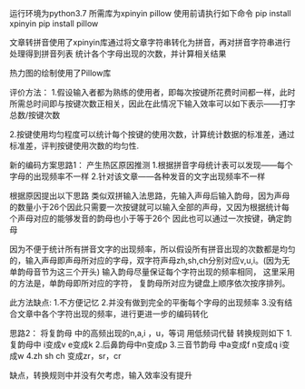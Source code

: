 运行环境为python3.7
所需库为xpinyin pillow
使用前请执行如下命令
pip install xpinyin
pip install pillow

文章转拼音使用了xpinyin库通过将文章字符串转化为拼音，再对拼音字符串进行处理得到拼音列表
统计各个字母出现的次数，并计算相关结果

热力图的绘制使用了Pillow库

评价方法：
1.假设输入者都为熟练的使用者，即每次按键所花费时间都一样，此时所需总时间即与按键次数正相关，因此在此情况下输入效率可以如下表示——打字总数/按键次数

2.按键使用均匀程度可以统计每个按键的使用次数，计算统计数据的标准差，通过标准差，评判按键使用次数的均匀性.


新的编码方案思路1：
产生热区原因推测
1.根据拼音字母统计表可以发现——每个字母的出现频率不一样
2.针对该文章——各种发音的文字出现频率不一样

根据原因提出以下思路
类似双拼输入法思路，先输入声母后输入韵母，因为声母的数量小于26个因此只需要一次按键就可以输入全部的声母，又因为根据统计每个声母对应的能够发音的韵母也小于等于26个
因此也可以通过一次按键，确定韵母

因为不便于统计所有拼音文字的出现频率，所以假设所有拼音出现的次数都是均匀的，输入声母即声母所对应的字母，双字符声母zh,sh,ch分别对应v,u,i。(因为无单韵母音节为这三个开头) 输入韵母尽量保证每个字符出现的频率相同，
这里采用的方法是，单韵母即所对应的字符， 复韵母所对应为键盘上顺序依次按序排列。

此方法缺点:
1.不方便记忆
2.并没有做到完全的平衡每个字母的出现频率
3.没有结合文章中各个字符出现的频率，进行更进一步的编码转化



思路2：
将复韵母 中的高频出现的n,a,i ，u，等词 用低频词代替 转换规则如下
1.复韵母中 i变成v e变成k
2.后鼻韵母中n变成p
3.三音节韵母 中a变成f n变成q i变成w
4.zh sh ch 变成zr，sr，cr

缺点，转换规则中并没有欠考虑，输入效率没有提升
